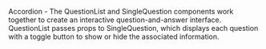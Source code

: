 Accordion - The QuestionList and SingleQuestion components work together to create an interactive question-and-answer interface. QuestionList passes props to SingleQuestion, which displays each question with a toggle button to show or hide the associated information.
